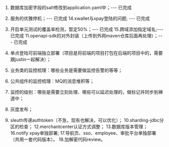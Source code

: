 1. 数据库加密字段的salt修改到application.yaml中；--- 已完成
7. 服务的优雅停机；--- 已完成
14.xwallet与xpay登陆的问题; --- 已完成
3. 开启单元测试的覆盖率检测，暂定50%；--- 已完成
15.跨域添加指定域名;--- 已完成
11.openapi-sdk的对外封装（上传到外网maven仓库后面再处理）；--- 已完成

2. 单点登陆可前端独立部署（项目是将前端的项目打包在后端的项目中的，需要跟justin一起解决）；
4. 业务类的监控梳理：哪些业务是需要做监控告警的等等；
5. 公共组件的监控梳理：MQ的消息堆积等；
6. 监控的级别：哪些是需要立刻处理、哪些可以延迟处理的，做标记并同步到禅道中；
8. 灰度发布；
9. sleuth传递authtoken（不急，现有也解决，可以优化）；
10.sharding-jdbc分区的检查；
12.merchantcenter认证方式调整；
13.数据库版本管理；
16.notify xpay单独部署;
17.导航页、sso、employee、审批平台单独部署（共用一套代码版本）。
18.加解密代码review。

